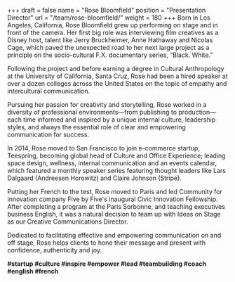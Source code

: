 +++
draft		= false
name		= "Rose Bloomfield"
position 	= "Presentation Director"
url			= "/team/rose-bloomfield/"
weight		= 180
+++
Born in Los Angeles, California, Rose Bloomfield grew up performing on stage and in front of the camera. Her first big role was interviewing film creatives as a Disney host, talent like Jerry Bruckheimer, Anne Hathaway and Nicolas Cage, which paved the unexpected road to her next large project as a principle on the socio-cultural F.X. documentary series, “Black. White.”

Following the project and before earning a degree in Cultural Anthropology at the University of California, Santa Cruz, Rose had been a hired speaker at over a dozen colleges across the United States on the topic of empathy and intercultural communication.

Pursuing her passion for creativity and storytelling, Rose worked in a diversity of professional environments—from publishing to production—each time informed and inspired by a unique internal culture, leadership styles, and always the essential role of clear and empowering communication for success.

In 2014, Rose moved to San Francisco to join e-commerce startup, Teespring, becoming global head of Culture and Office Experience; leading space design, wellness, internal communication and an events calendar, which featured a monthly speaker series featuring thought leaders like Lars Dalgaard (Andreesen Horowitz) and Claire Johnson (Stripe).

Putting her French to the test, Rose moved to Paris and led Community for innovation company Five by Five's inaugural Civic Innovation Fellowship. After completing a program at the Paris Sorbonne, and teaching executives business English, it was a natural decision to team up with Ideas on Stage as our Creative Communications Director. 

Dedicated to facilitating effective and empowering communication on and off stage, Rose helps clients to hone their message and present with confidence, authenticity and joy.


<strong>#startup #culture #inspire #empower #lead #teambuilding #coach #english #french</strong>